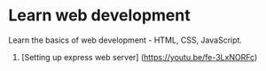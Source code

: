 # Learn web development
Learn the basics of web development - HTML, CSS, JavaScript.


1. [Setting up express web server] (https://youtu.be/fe-3LxNORFc)

